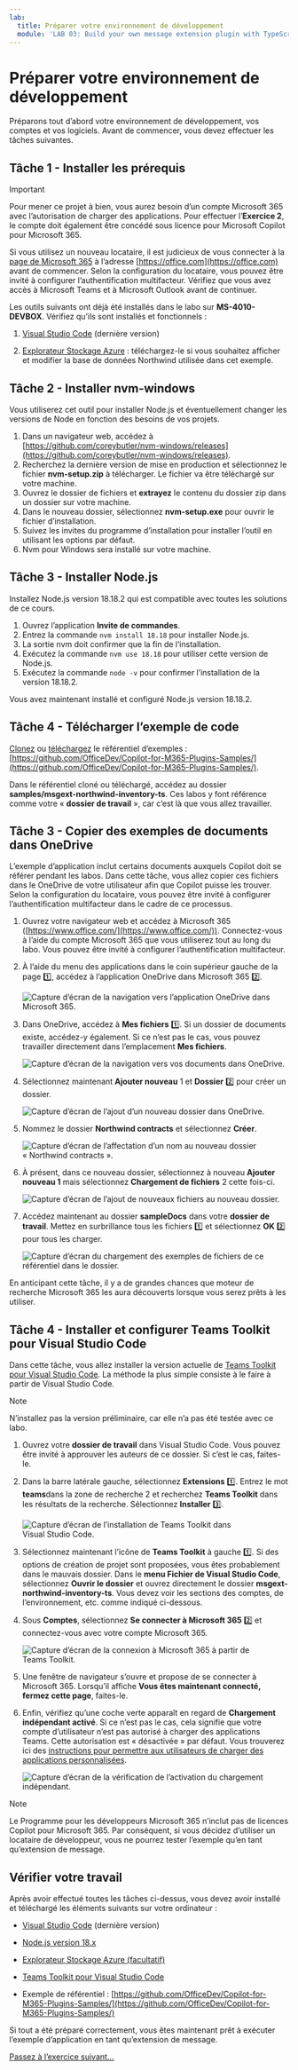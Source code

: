 ```yaml
---
lab:
  title: Préparer votre environnement de développement
  module: 'LAB 03: Build your own message extension plugin with TypeScript (TS) for Microsoft Copilot'
---
```


# Préparer votre environnement de développement

Préparons tout d’abord votre environnement de développement, vos comptes et vos logiciels. Avant de commencer, vous devez effectuer les tâches suivantes.

## Tâche 1 - Installer les prérequis

> [!IMPORTANT]
> Pour mener ce projet à bien, vous aurez besoin d’un compte Microsoft 365 avec l’autorisation de charger des applications. Pour effectuer l’**Exercice 2**, le compte doit également être concédé sous licence pour Microsoft Copilot pour Microsoft 365.

Si vous utilisez un nouveau locataire, il est judicieux de vous connecter à la [page de Microsoft 365](https://office.com) à l’adresse [https://office.com](https://office.com) avant de commencer. Selon la configuration du locataire, vous pouvez être invité à configurer l’authentification multifacteur. Vérifiez que vous avez accès à Microsoft Teams et à Microsoft Outlook avant de continuer.

Les outils suivants ont déjà été installés dans le labo sur **MS-4010-DEVBOX**. Vérifiez qu’ils sont installés et fonctionnels :

1. [Visual Studio Code](https://code.visualstudio.com/) (dernière version)

1. [Explorateur Stockage Azure](https://azure.microsoft.com/products/storage/storage-explorer/) : téléchargez-le si vous souhaitez afficher et modifier la base de données Northwind utilisée dans cet exemple.

## Tâche 2 - Installer nvm-windows

Vous utiliserez cet outil pour installer Node.js et éventuellement changer les versions de Node en fonction des besoins de vos projets.

1. Dans un navigateur web, accédez à [https://github.com/coreybutler/nvm-windows/releases](https://github.com/coreybutler/nvm-windows/releases).
2. Recherchez la dernière version de mise en production et sélectionnez le fichier **nvm-setup.zip** à télécharger.  Le fichier va être téléchargé sur votre machine.
3. Ouvrez le dossier de fichiers et **extrayez** le contenu du dossier zip dans un dossier sur votre machine.
4. Dans le nouveau dossier, sélectionnez **nvm-setup.exe** pour ouvrir le fichier d’installation.
5. Suivez les invites du programme d’installation pour installer l’outil en utilisant les options par défaut.
6. Nvm pour Windows sera installé sur votre machine.

## Tâche 3 - Installer Node.js

Installez Node.js version 18.18.2 qui est compatible avec toutes les solutions de ce cours.

1. Ouvrez l’application **Invite de commandes**.
2. Entrez la commande `nvm install 18.18` pour installer Node.js.
3. La sortie nvm doit confirmer que la fin de l’installation.
4. Exécutez la commande `nvm use 18.18` pour utiliser cette version de Node.js.
5. Exécutez la commande `node -v` pour confirmer l’installation de la version 18.18.2.

Vous avez maintenant installé et configuré Node.js version 18.18.2.

## Tâche 4 - Télécharger l’exemple de code

[Clonez](https://github.com/OfficeDev/Copilot-for-M365-Plugins-Samples.git) ou [téléchargez](https://github.com/OfficeDev/Copilot-for-M365-Plugins-Samples.git) le référentiel d’exemples : [https://github.com/OfficeDev/Copilot-for-M365-Plugins-Samples/](https://github.com/OfficeDev/Copilot-for-M365-Plugins-Samples/).

Dans le référentiel cloné ou téléchargé, accédez au dossier **samples/msgext-northwind-inventory-ts**. Ces labos y font référence comme votre « **dossier de travail** », car c’est là que vous allez travailler.

## Tâche 3 - Copier des exemples de documents dans OneDrive

L’exemple d’application inclut certains documents auxquels Copilot doit se référer pendant les labos. Dans cette tâche, vous allez copier ces fichiers dans le OneDrive de votre utilisateur afin que Copilot puisse les trouver. Selon la configuration du locataire, vous pouvez être invité à configurer l’authentification multifacteur dans le cadre de ce processus.

1. Ouvrez votre navigateur web et accédez à Microsoft 365 ([https://www.office.com/](https://www.office.com/)). Connectez-vous à l’aide du compte Microsoft 365 que vous utiliserez tout au long du labo. Vous pouvez être invité à configurer l’authentification multifacteur.

1. À l’aide du menu des applications dans le coin supérieur gauche de la page 1️⃣, accédez à l’application OneDrive dans Microsoft 365 2️⃣.

    ![Capture d’écran de la navigation vers l’application OneDrive dans Microsoft 365.](../media/1-02-copy-sample-files-01.png)

1. Dans OneDrive, accédez à **Mes fichiers** 1️⃣. Si un dossier de documents existe, accédez-y également. Si ce n’est pas le cas, vous pouvez travailler directement dans l’emplacement **Mes fichiers**.

    ![Capture d’écran de la navigation vers vos documents dans OneDrive.](../media/1-02-copy-sample-files-02.png)

1. Sélectionnez maintenant **Ajouter nouveau** 1️ et **Dossier** 2️⃣ pour créer un dossier.

    ![Capture d’écran de l’ajout d’un nouveau dossier dans OneDrive.](../media/1-02-copy-sample-files-03.png)

1. Nommez le dossier **Northwind contracts** et sélectionnez **Créer**.

    ![Capture d’écran de l’affectation d’un nom au nouveau dossier « Northwind contracts ».](../media/1-02-copy-sample-files-03-b.png)

1. À présent, dans ce nouveau dossier, sélectionnez à nouveau **Ajouter nouveau 1️** mais sélectionnez **Chargement de fichiers** 2️ cette fois-ci.

    ![Capture d’écran de l’ajout de nouveaux fichiers au nouveau dossier.](../media/1-02-copy-sample-files-04.png)

1. Accédez maintenant au dossier **sampleDocs** dans votre **dossier de travail**. Mettez en surbrillance tous les fichiers 1️⃣ et sélectionnez **OK** 2️⃣ pour tous les charger.

    ![Capture d’écran du chargement des exemples de fichiers de ce référentiel dans le dossier.](../media/1-02-copy-sample-files-05.png)

En anticipant cette tâche, il y a de grandes chances que moteur de recherche Microsoft 365 les aura découverts lorsque vous serez prêts à les utiliser.

## Tâche 4 - Installer et configurer Teams Toolkit pour Visual Studio Code

Dans cette tâche, vous allez installer la version actuelle de [Teams Toolkit pour Visual Studio Code](https://learn.microsoft.com/microsoftteams/platform/toolkit/teams-toolkit-fundamentals?pivots=visual-studio-code-v5). La méthode la plus simple consiste à le faire à partir de Visual Studio Code.

> [!NOTE]
> N’installez pas la version préliminaire, car elle n’a pas été testée avec ce labo.

1. Ouvrez votre **dossier de travail** dans Visual Studio Code. Vous pouvez être invité à approuver les auteurs de ce dossier. Si c’est le cas, faites-le.

1. Dans la barre latérale gauche, sélectionnez **Extensions** 1️⃣. Entrez le mot **teams**dans la zone de recherche 2️ et recherchez **Teams Toolkit** dans les résultats de la recherche. Sélectionnez **Installer** 3️⃣.

    ![Capture d’écran de l’installation de Teams Toolkit dans Visual Studio Code.](../media/1-04-install-teams-toolkit-01.png)

1. Sélectionnez maintenant l’icône de **Teams Toolkit** à gauche 1️⃣. Si des options de création de projet sont proposées, vous êtes probablement dans le mauvais dossier. Dans le **menu Fichier de Visual Studio Code**, sélectionnez **Ouvrir le dossier** et ouvrez directement le dossier **msgext-northwind-inventory-ts**. Vous devez voir les sections des comptes, de l’environnement, etc. comme indiqué ci-dessous.

1. Sous **Comptes**, sélectionnez **Se connecter à Microsoft 365** 2️⃣ et connectez-vous avec votre compte Microsoft 365.

    ![Capture d’écran de la connexion à Microsoft 365 à partir de Teams Toolkit.](../media/1-04-setup-teams-toolkit-01.png)

1. Une fenêtre de navigateur s’ouvre et propose de se connecter à Microsoft 365. Lorsqu’il affiche **Vous êtes maintenant connecté, fermez cette page**, faites-le.

1. Enfin, vérifiez qu’une coche verte apparaît en regard de **Chargement indépendant activé**. Si ce n’est pas le cas, cela signifie que votre compte d’utilisateur n’est pas autorisé à charger des applications Teams. Cette autorisation est « désactivée » par défaut. Vous trouverez ici des [instructions pour permettre aux utilisateurs de charger des applications personnalisées](https://learn.microsoft.com/microsoftteams/teams-custom-app-policies-and-settings#allow-users-to-upload-custom-apps).

    ![Capture d’écran de la vérification de l’activation du chargement indépendant.](../media/1-04-setup-teams-toolkit-03.png)

> [!NOTE]
> Le Programme pour les développeurs Microsoft 365 n’inclut pas de licences Copilot pour Microsoft 365. Par conséquent, si vous décidez d’utiliser un locataire de développeur, vous ne pourrez tester l’exemple qu’en tant qu’extension de message.

## Vérifier votre travail

Après avoir effectué toutes les tâches ci-dessus, vous devez avoir installé et téléchargé les éléments suivants sur votre ordinateur :

- [Visual Studio Code](https://code.visualstudio.com/) (dernière version)

- [Node.js version 18.x](https://nodejs.org/download/release/v18.18.2/)

- [Explorateur Stockage Azure (facultatif)](https://azure.microsoft.com/products/storage/storage-explorer/)

- [Teams Toolkit pour Visual Studio Code](https://learn.microsoft.com/microsoftteams/platform/toolkit/teams-toolkit-fundamentals?pivots=visual-studio-code-v5)

- Exemple de référentiel : [https://github.com/OfficeDev/Copilot-for-M365-Plugins-Samples/](https://github.com/OfficeDev/Copilot-for-M365-Plugins-Samples/)

Si tout a été préparé correctement, vous êtes maintenant prêt à exécuter l’exemple d’application en tant qu’extension de message. 

[Passez à l’exercice suivant…](./3-exercise-1-run-message-extension.md)